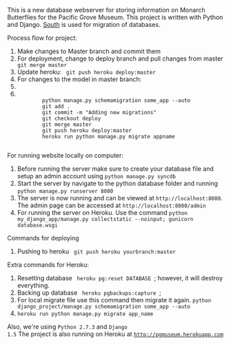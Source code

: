 This is a new database webserver for storing information on Monarch Butterflies for the Pacific Grove Museum. This project is written with Python and Django. <a href="http://south.aeracode.org/">South</a> is used for migration of databases.

Process flow for project:
<ol>
<li>Make changes to Master branch and commit them</li>
<li>For deployment, change to deploy branch and pull changes from master <code> git merge master </code></li>
<li>Update heroku: <code> git push heroku deploy:master </code></li>
<li>For changes to the model in master branch: <li>
<li> 
	<code>
		python manage.py schemamigration some_app --auto
		git add .
		git commit -m "Adding new migrations"
		git checkout deploy
		git merge master
		git push heroku deploy:master
		heroku run python manage.py migrate appname
	</code>
</li>
</ol>
</ol>

For running website locally on computer:
<ol>
<li>Before running the server make sure to create your database file and setup an admin account using <code>python manage.py syncdb</code>
<li>Start the server by navigate to the python database folder and running <code>python manage.py runserver 8080</code></li>
<li>The server is now running and can be viewed at <code>http://localhost:8080</code>. The admin page can be accessed at <code>http://localhost:8080/admin</code></li>
<li>For running the server on Heroku. Use the command <code>python my_django_app/manage.py collectstatic --noinput; gunicorn database.wsgi</code></li>
</ol>

Commands for deploying
<ol>
<li> Pushing to heroku <code> git push heroku yourbranch:master </code></li>
</ol>

Extra commands for Heroku:
<ol>
<li> Resetting database <code> heroku pg:reset DATABASE </code>; however, it will destroy everything. </li>
<li> Backing up database <code> heroku pgbackups:capture </code>;</li>
<li> For local migrate file use this command then migrate it again. <code>python django_project/manage.py schemamigration some_app --auto </code> </li>
<li> <code>heroku run python manage.py migrate app_name </code> </li>
</ol>

Also, we're using <code>Python 2.7.3</code> and <code>Django 1.5</code>
The project is also running on Heroku at <code>http://pgmuseum.herokuapp.com</code>
